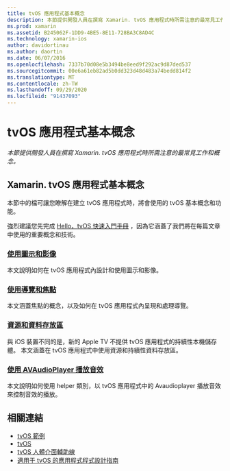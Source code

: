 ```yaml
---
title: tvOS 應用程式基本概念
description: 本節提供開發人員在撰寫 Xamarin. tvOS 應用程式時所需注意的最常見工作和概念。
ms.prod: xamarin
ms.assetid: B245062F-1DD9-4BE5-8E11-728BA3C8AD4C
ms.technology: xamarin-ios
author: davidortinau
ms.author: daortin
ms.date: 06/07/2016
ms.openlocfilehash: 7337b70d08e5b3494be8eed9f292ac9d87ded537
ms.sourcegitcommit: 00e6a61eb82ad5b0dd323d48d483a74bedd814f2
ms.translationtype: MT
ms.contentlocale: zh-TW
ms.lasthandoff: 09/29/2020
ms.locfileid: "91437093"
---
```

# <a name="tvos-application-fundamentals"></a>tvOS 應用程式基本概念

_本節提供開發人員在撰寫 Xamarin. tvOS 應用程式時所需注意的最常見工作和概念。_

<a name="Xamarin.tvOS-Application-Fundamentals"></a>

## <a name="xamarintvos-application-fundamentals"></a>Xamarin. tvOS 應用程式基本概念

本節中的檔可讓您瞭解在建立 tvOS 應用程式時，將會使用的 tvOS 基本概念和功能。

強烈建議您先完成 [Hello，tvOS 快速入門手冊](~/ios/tvos/get-started/hello-tvos.md) ，因為它涵蓋了我們將在每篇文章中使用的重要概念和技術。

<a name="Working-with-Icons-and-Images"></a>

### <a name="working-with-icons-and-images"></a>[使用圖示和影像](~/ios/tvos/app-fundamentals/icons-images.md)

本文說明如何在 tvOS 應用程式內設計和使用圖示和影像。

<a name="Working-with-Navigation-and-Focus"></a>

### <a name="working-with-navigation-and-focus"></a>[使用導覽和焦點](~/ios/tvos/app-fundamentals/navigation-focus.md)

本文涵蓋焦點的概念，以及如何在 tvOS 應用程式內呈現和處理導覽。

<a name="Resources-and-Data-Storage"></a>

### <a name="resources-and-data-storage"></a>[資源和資料存放區](~/ios/tvos/app-fundamentals/resources-data-storage.md)

與 iOS 裝置不同的是，新的 Apple TV 不提供 tvOS 應用程式的持續性本機儲存體。 本文涵蓋在 tvOS 應用程式中使用資源和持續性資料存放區。

<a name="Playing-Sound-with-AVAudioPlayer"></a>

### <a name="playing-sound-with-avaudioplayer"></a>[使用 AVAudioPlayer 播放音效](~/ios/tvos/app-fundamentals/sounds.md)

本文說明如何使用 helper 類別，以 tvOS 應用程式中的 Avaudioplayer 播放音效來控制音效的播放。

## <a name="related-links"></a>相關連結

- [tvOS 範例](/samples/browse/?products=xamarin&term=Xamarin.iOS%2btvOS)
- [tvOS](https://developer.apple.com/tvos/)
- [tvOS 人體介面輔助線](https://developer.apple.com/tvos/human-interface-guidelines/)
- [適用于 tvOS 的應用程式程式設計指南](https://developer.apple.com/library/prerelease/tvos/documentation/General/Conceptual/AppleTV_PG/)